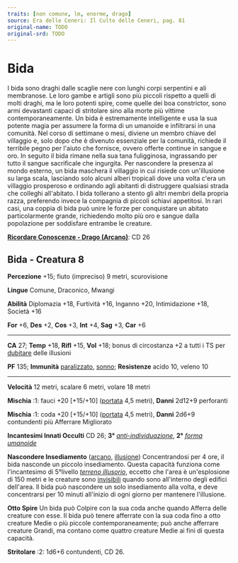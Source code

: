 ```yaml
---
traits: [non comune, lm, enorme, drago]
source: Era delle Ceneri: Il Culto delle Ceneri, pag. 81
original-name: TODO
original-srd: TODO
---
```


# Bida

I bida sono draghi dalle scaglie nere con lunghi corpi serpentini e ali
membranose. Le loro gambe e artigli sono più piccoli rispetto a quelli di molti
draghi, ma le loro potenti spire, come quelle dei boa constrictor, sono armi
devastanti capaci di stritolare sino alla morte più vittime contemporaneamente.
Un bida è estremamente intelligente e usa la sua potente magia per assumere la
forma di un umanoide e infiltrarsi in una comunità. Nel corso di settimane o
mesi, diviene un membro chiave del villaggio e, solo dopo che è divenuto
essenziale per la comunità, richiede il terribile pegno per l'aiuto che
fornisce, ovvero offerte continue in sangue e oro. In seguito il bida rimane
nella sua tana fuligginosa, ingrassando per tutto il sangue sacrificale che
ingurgita. Per nascondere la presenza al mondo esterno, un bida maschera il
villaggio in cui risiede con un'illusione su larga scala, lasciando solo alcuni
alberi tropicali dove una volta c'era un villaggio prosperoso e ordinando agli
abitanti di distruggere qualsiasi strada che colleghi all'abitato. I bida
tollerano a stento gli altri membri della propria razza, preferendo invece la
compagnia di piccoli schiavi appetitosi. In rari casi, una coppia di bida può
unire le forze per conquistare un abitato particolarmente grande, richiedendo
molto più oro e sangue dalla popolazione per soddisfare entrambe le creature.

**[Ricordare Conoscenze - Drago (Arcano)](/azioni/ricordare-conoscenze)**: CD 26

## Bida - Creatura 8

**Percezione** +15; fiuto (impreciso) 9 metri, scurovisione

**Lingue** Comune, Draconico, Mwangi

**Abilità** Diplomazia +18, Furtività +16, Inganno +20, Intimidazione +18,
Società +16

**For** +6, **Des** +2, **Cos** +3, **Int** +4, **Sag** +3, **Car** +6

---

**CA** 27; **Temp** +18, **Rifl** +15, **Vol** +18; bonus di circostanza +2 a
tutti i TS per [dubitare](/tratti/illusione#dubitare) delle illusioni

**PF** 135; **Immunità** [paralizzato](/condizioni/paralizzato),
[sonno](/tratti/sonno); **Resistenze** acido 10, veleno 10

---

**Velocità** 12 metri, scalare 6 metri, volare 18 metri

**Mischia** :1: fauci +20 \[+15/+10] ([portata](/tratti/portata) 4,5 metri),
**Danni** 2d12+9 perforanti

**Mischia** :1: coda +20 \[+15/+10] ([portata](/tratti/portata) 4,5 metri),
**Danni** 2d6+9 contundenti più Afferrare Migliorato

**Incantesimi Innati Occulti** CD 26; **3°**
_[anti-individuazione](/incantesimi/anti-individuazione)_, **2°**
_[forma umanoide](/incantesimi/forma-umanoide)_

**Nascondere Insediamento** ([arcano](/tratti/arcano),
[illusione](/tratti/illusione)) Concentrandosi per 4 ore, il bida nasconde un
piccolo insediamento. Questa capacità funziona come l'incantesimo di 5°livello
_[terreno illusorio](/incantesimi/terreno-illusorio)_, eccetto che l'area è
un'esplosione di 150 metri e le creature sono
[invisibili](/condizioni/invisibili) quando sono all'interno degli edifici
dell'area. Il bida può nascondere un solo insediamento alla volta, e deve
concentrarsi per 10 minuti all'inizio di ogni giorno per mantenere l'illusione.

**Otto Spire** Un bida può Colpire con la sua coda anche quando Afferra delle
creature con esse. Il bida può tenere afferrate con la sua coda fino a otto
creature Medie o più piccole contemporaneamente; può anche afferrare creature
Grandi, ma contano come quattro creature Medie ai fini di questa capacità.

**Stritolare** :2: 1d6+6 contundenti, CD 26.
